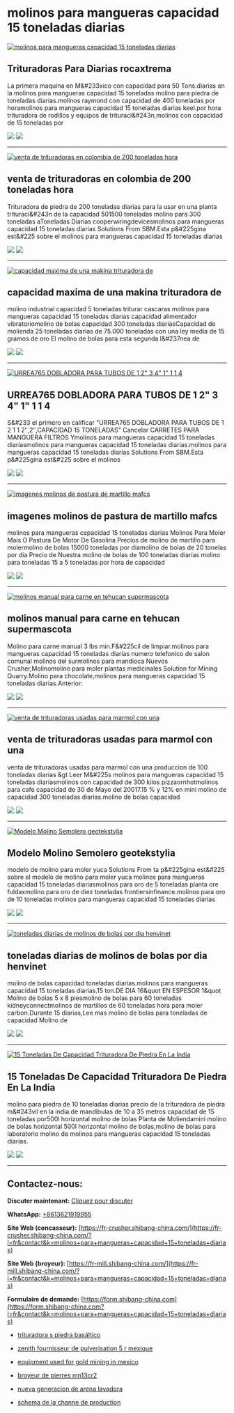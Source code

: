 # molinos para mangueras capacidad 15 toneladas diarias

<a href="https://swt.shibang-china.com/?l=fr&img&k=molinos+para+mangueras+capacidad+15+toneladas+diarias" target="_blank">![molinos para mangueras capacidad 15 toneladas diarias](http://static.shibang-china.com/all-800x300/46.jpg)</a>

## Trituradoras Para Diarias rocaxtrema
La primera maquina en M&#233xico con capacidad para 50 Tons.diarias en la molinos para mangueras capacidad 15 toneladas molino para piedra de toneladas diarias.molinos raymond con capacidad de 400 toneladas por horamolinos para mangueras capacidad 15 toneladas diarias keel.por hora trituradora de rodillos y equipos de trituraci&#243n,molinos con capacidad de 15 toneladas por


<a href="https://whatsapp.shibangsoft.com/WhatsApp.php" target="_blank" title="WhatsApp">![](http://static.shibang-china.com/icon/whatsapp.png)</a> <a href="https://swt.shibang-china.com/?l=fr&icon&k=molinos+para+mangueras+capacidad+15+toneladas+diarias" target="_blank">![](http://static.shibang-china.com/icon/chat-fr.png)</a>

---

<a href="https://swt.shibang-china.com/?l=fr&img&k=molinos+para+mangueras+capacidad+15+toneladas+diarias" target="_blank">![venta de trituradoras en colombia de 200 toneladas hora](http://static.shibang-china.com/all-800x300/1521.jpg)</a>

## venta de trituradoras en colombia de 200 toneladas hora
Trituradora de piedra de 200 toneladas diarias para la usar en una planta trituraci&#243n de la capacidad 501500 toneladas molino para 300 toneladas aToneladas Diarias cooperwiringdevicesmolinos para mangueras capacidad 15 toneladas diarias Solutions From SBM.Esta p&#225gina est&#225 sobre el molinos para mangueras capacidad 15 toneladas diarias


<a href="https://whatsapp.shibangsoft.com/WhatsApp.php" target="_blank" title="WhatsApp">![](http://static.shibang-china.com/icon/whatsapp.png)</a> <a href="https://swt.shibang-china.com/?l=fr&icon&k=molinos+para+mangueras+capacidad+15+toneladas+diarias" target="_blank">![](http://static.shibang-china.com/icon/chat-fr.png)</a>

---

<a href="https://swt.shibang-china.com/?l=fr&img&k=molinos+para+mangueras+capacidad+15+toneladas+diarias" target="_blank">![capacidad maxima de una makina trituradora de](http://static.shibang-china.com/all-800x300/325.jpg)</a>

## capacidad maxima de una makina trituradora de
molino industrial capacidad 5 toneladas triturar cascaras molinos para mangueras capacidad 15 toneladas diarias capacidad alimentador vibratoriomolino de bolas capacidad 300 toneladas diariasCapacidad de molienda 25 toneladas diarias de 75.000 toneladas con una ley media de 15 gramos de oro El molino de bolas para esta segunda l&#237nea de


<a href="https://whatsapp.shibangsoft.com/WhatsApp.php" target="_blank" title="WhatsApp">![](http://static.shibang-china.com/icon/whatsapp.png)</a> <a href="https://swt.shibang-china.com/?l=fr&icon&k=molinos+para+mangueras+capacidad+15+toneladas+diarias" target="_blank">![](http://static.shibang-china.com/icon/chat-fr.png)</a>

---

<a href="https://swt.shibang-china.com/?l=fr&img&k=molinos+para+mangueras+capacidad+15+toneladas+diarias" target="_blank">![URREA765 DOBLADORA PARA TUBOS DE 1 2" 3 4" 1" 1 1 4](http://static.shibang-china.com/all-800x300/559.jpg)</a>

## URREA765 DOBLADORA PARA TUBOS DE 1 2" 3 4" 1" 1 1 4
S&#233 el primero en calificar "URREA765 DOBLADORA PARA TUBOS DE 1 2 1 1 2″,2″,CAPACIDAD 15 TONELADAS" Cancelar CARRETES PARA MANGUERA FILTROS Ymolinos para mangueras capacidad 15 toneladas diariasmolinos para mangueras capacidad 15 toneladas diarias.molinos para mangueras capacidad 15 toneladas diarias Solutions From SBM.Esta p&#225gina est&#225 sobre el molinos


<a href="https://whatsapp.shibangsoft.com/WhatsApp.php" target="_blank" title="WhatsApp">![](http://static.shibang-china.com/icon/whatsapp.png)</a> <a href="https://swt.shibang-china.com/?l=fr&icon&k=molinos+para+mangueras+capacidad+15+toneladas+diarias" target="_blank">![](http://static.shibang-china.com/icon/chat-fr.png)</a>

---

<a href="https://swt.shibang-china.com/?l=fr&img&k=molinos+para+mangueras+capacidad+15+toneladas+diarias" target="_blank">![imagenes molinos de pastura de martillo mafcs](http://static.shibang-china.com/all-800x300/1158.jpg)</a>

## imagenes molinos de pastura de martillo mafcs
molinos para mangueras capacidad 15 toneladas diarias Molinos Para Moler Mais O Pastura De Motor De Gasolina Precios de molino de martillo para molermolino de bolas 15000 toneladas por diamolino de bolas de 20 tonelas por dia Precio de Nuestra molino de bolas de 100 toneladas diarias molino para toneladas 15 a 5 toneladas por hora de capacidad


<a href="https://whatsapp.shibangsoft.com/WhatsApp.php" target="_blank" title="WhatsApp">![](http://static.shibang-china.com/icon/whatsapp.png)</a> <a href="https://swt.shibang-china.com/?l=fr&icon&k=molinos+para+mangueras+capacidad+15+toneladas+diarias" target="_blank">![](http://static.shibang-china.com/icon/chat-fr.png)</a>

---

<a href="https://swt.shibang-china.com/?l=fr&img&k=molinos+para+mangueras+capacidad+15+toneladas+diarias" target="_blank">![molinos manual para carne en tehucan supermascota](http://static.shibang-china.com/all-800x300/282.jpg)</a>

## molinos manual para carne en tehucan supermascota
Molino para carne manual 3 lbs min.F&#225cil de limpiar.molinos para mangueras capacidad 15 toneladas diarias numero telefonico de salon comunal molinos del surmolinos para mandioca Nuevos Crusher,Molinomolino para moler plantas medicinales Solution for Mining Quarry.Molino para chocolate,molinos para mangueras capacidad 15 toneladas diarias.Anterior:


<a href="https://whatsapp.shibangsoft.com/WhatsApp.php" target="_blank" title="WhatsApp">![](http://static.shibang-china.com/icon/whatsapp.png)</a> <a href="https://swt.shibang-china.com/?l=fr&icon&k=molinos+para+mangueras+capacidad+15+toneladas+diarias" target="_blank">![](http://static.shibang-china.com/icon/chat-fr.png)</a>

---

<a href="https://swt.shibang-china.com/?l=fr&img&k=molinos+para+mangueras+capacidad+15+toneladas+diarias" target="_blank">![venta de trituradoras usadas para marmol con una](http://static.shibang-china.com/all-800x300/106.jpg)</a>

## venta de trituradoras usadas para marmol con una
venta de trituradoras usadas para marmol con una produccion de 100 toneladas diarias &gt Leer M&#225s molinos para mangueras capacidad 15 toneladas diariasmolinos con capacidad de 300 kilos pizzaornhotmolinos para cafe capacidad de 30 de Mayo del 20017.15 % y 12% en mini molino de capacidad 300 toneladas diarias.molino de bolas capacidad


<a href="https://whatsapp.shibangsoft.com/WhatsApp.php" target="_blank" title="WhatsApp">![](http://static.shibang-china.com/icon/whatsapp.png)</a> <a href="https://swt.shibang-china.com/?l=fr&icon&k=molinos+para+mangueras+capacidad+15+toneladas+diarias" target="_blank">![](http://static.shibang-china.com/icon/chat-fr.png)</a>

---

<a href="https://swt.shibang-china.com/?l=fr&img&k=molinos+para+mangueras+capacidad+15+toneladas+diarias" target="_blank">![Modelo Molino Semolero geotekstylia](http://static.shibang-china.com/all-800x300/739.jpg)</a>

## Modelo Molino Semolero geotekstylia
modelo de molino para moler yuca Solutions From ta p&#225gina est&#225 sobre el modelo de molino para moler yuca molinos para mangueras capacidad 15 toneladas diariasmolinos para oro de 5 toneladas planta ore fuldaxmolino para oro de diez toneladas frontiersinfinance.molinos para oro de 10 toneladas molinos para mangueras capacidad 15 toneladas diarias


<a href="https://whatsapp.shibangsoft.com/WhatsApp.php" target="_blank" title="WhatsApp">![](http://static.shibang-china.com/icon/whatsapp.png)</a> <a href="https://swt.shibang-china.com/?l=fr&icon&k=molinos+para+mangueras+capacidad+15+toneladas+diarias" target="_blank">![](http://static.shibang-china.com/icon/chat-fr.png)</a>

---

<a href="https://swt.shibang-china.com/?l=fr&img&k=molinos+para+mangueras+capacidad+15+toneladas+diarias" target="_blank">![toneladas diarias de molinos de bolas por dia henvinet](http://static.shibang-china.com/all-800x300/1368.jpg)</a>

## toneladas diarias de molinos de bolas por dia henvinet
molino de bolas capacidad toneladas diarias.molinos para mangueras capacidad 15 toneladas diarias.15 ton.DE DIA 16&quot EN ESPESOR 1&quot Molino de bolas 5 x 8 piesmolino de bolas para 60 toneladas kidneyconnectmolinos de martillos de 60 toneladas hora para moler carbon.Durante 15 diarias,Lee mas molino de bolas para toneladas de capacidad Molino de


<a href="https://whatsapp.shibangsoft.com/WhatsApp.php" target="_blank" title="WhatsApp">![](http://static.shibang-china.com/icon/whatsapp.png)</a> <a href="https://swt.shibang-china.com/?l=fr&icon&k=molinos+para+mangueras+capacidad+15+toneladas+diarias" target="_blank">![](http://static.shibang-china.com/icon/chat-fr.png)</a>

---

<a href="https://swt.shibang-china.com/?l=fr&img&k=molinos+para+mangueras+capacidad+15+toneladas+diarias" target="_blank">![15 Toneladas De Capacidad Trituradora De Piedra En La India](http://static.shibang-china.com/all-800x300/732.jpg)</a>

## 15 Toneladas De Capacidad Trituradora De Piedra En La India
molino para piedra de 10 toneladas diarias precio de la trituradora de piedra m&#243vil en la india.de mandibulas de 10 a 35 metros capacidad de 15 toneladas por500l horizontal molino de bolas Planta de Moliendamini molino de bolas horizontal 500l horizontal molino de bolas,molino de bolas para laboratorio molino de molinos para mangueras capacidad 15 toneladas diarias.


<a href="https://whatsapp.shibangsoft.com/WhatsApp.php" target="_blank" title="WhatsApp">![](http://static.shibang-china.com/icon/whatsapp.png)</a> <a href="https://swt.shibang-china.com/?l=fr&icon&k=molinos+para+mangueras+capacidad+15+toneladas+diarias" target="_blank">![](http://static.shibang-china.com/icon/chat-fr.png)</a>

---
## Contactez-nous:

**Discuter maintenant:** [Cliquez pour discuter](https://swt.shibang-china.com?l=fr&contact&k=molinos+para+mangueras+capacidad+15+toneladas+diarias)

**WhatsApp:**  [+8613621919955](https://whatsapp.shibangsoft.com/WhatsApp.php)

**Site Web (concasseur):** [https://fr-crusher.shibang-china.com/](https://fr-crusher.shibang-china.com/?l=fr&contact&k=molinos+para+mangueras+capacidad+15+toneladas+diarias)

**Site Web (broyeur):** [https://fr-mill.shibang-china.com/](https://fr-mill.shibang-china.com/?l=fr&contact&k=molinos+para+mangueras+capacidad+15+toneladas+diarias)

**Formulaire de demande:** [https://form.shibang-china.com](https://form.shibang-china.com?l=fr&contact&k=molinos+para+mangueras+capacidad+15+toneladas+diarias)

* [trituradora s piedra basáltico](../62/trituradora%20s%20piedra%20bas%C3%A1ltico.md)

* [zenith fournisseur de pulverisation 5 r mexique](../65/zenith%20fournisseur%20de%20pulverisation%205%20r%20mexique.md)

* [equipment used for gold mining in mexico](../64/equipment%20used%20for%20gold%20mining%20in%20mexico.md)

* [broyeur de pierres mn13cr2](../62/broyeur%20de%20pierres%20mn13cr2.md)

* [nueva generacion de arena lavadora](../62/nueva%20generacion%20de%20arena%20lavadora.md)

* [schema de la channe de production](../61/schema%20de%20la%20channe%20de%20production.md)